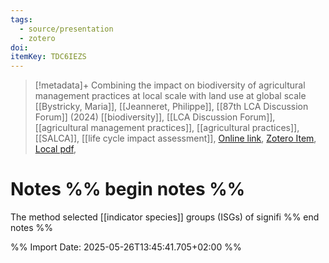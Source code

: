 ```yaml
---
tags:
  - source/presentation
  - zotero
doi: 
itemKey: TDC6IEZS
---
```

>[!metadata]+
> Combining the impact on biodiversity of agricultural management practices at local scale with land use at global scale
> [[Bystricky, Maria]], [[Jeanneret, Philippe]], 
> [[87th LCA Discussion Forum]] (2024)
> [[biodiversity]], [[LCA Discussion Forum]], [[agricultural management practices]], [[agricultural practices]], [[SALCA]], [[life cycle impact assessment]], 
> [Online link](https://lca-forum.ch/fileadmin/generic_lib/Resources/Public/Downloads/DF87/5_LCA-DF_Bystricky_SALCA-BD.pdf), [Zotero Item](zotero://select/library/items/TDC6IEZS), [Local pdf](file://C:/Users/aburg/Documents/references/zotero/storage/XXC97KGN/Bystricky_Combiningimpact.pdf), 

# Notes %% begin notes %%
The method selected [[indicator species]] groups (ISGs) of signifi
%% end notes %%




%% Import Date: 2025-05-26T13:45:41.705+02:00 %%
